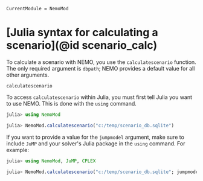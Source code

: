 ```@meta
CurrentModule = NemoMod
```
# [Julia syntax for calculating a scenario](@id scenario_calc)

To calculate a scenario with NEMO, you use the `calculatescenario` function. The only required argument is `dbpath`; NEMO provides a default value for all other arguments.

```@docs
calculatescenario
```

To access `calculatescenario` within Julia, you must first tell Julia you want to use NEMO. This is done with the `using` command.

```julia
julia> using NemoMod

julia> NemoMod.calculatescenario("c:/temp/scenario_db.sqlite")
```

If you want to provide a value for the `jumpmodel` argument, make sure to include `JuMP` and your solver's Julia package in the `using` command. For example:

```julia
julia> using NemoMod, JuMP, CPLEX

julia> NemoMod.calculatescenario("c:/temp/scenario_db.sqlite"; jumpmodel = Model(CPLEX.Optimizer), forcemip = true)
```
